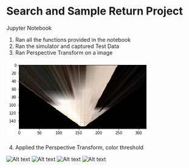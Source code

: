 
# Search and Sample Return Project

Jupyter Notebook
1) Ran all the functions provided in the notebook
2) Ran the simulator and captured Test Data
3) Ran Perspective Transform on a image



![Alt text](https://github.com/jayamohank/Robotics/blob/master/perspective_transform.png)

4) Applied the Perspective Transform, color threshold

![Alt text](https://github.com/jayamohank/Robotics/blob/master/perspective_transform1.png)
![Alt text](https://github.com/jayamohank/Robotics/blob/master/perspective_transform2.png)
![Alt text](https://github.com/jayamohank/Robotics/blob/master/perspective_transform3.png)
![Alt text](https://github.com/jayamohank/Robotics/blob/master/perspective_transform4.png)




